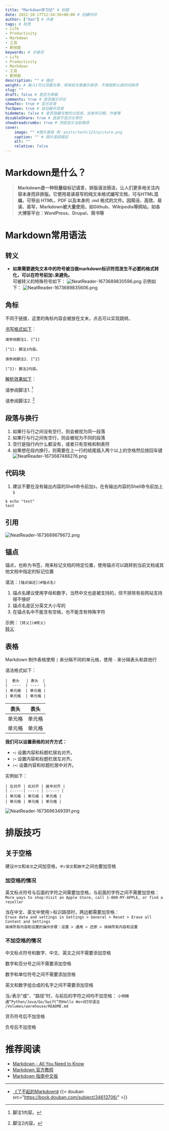 ```yaml
---
title: "Markdown学习记" # 标题
date: 2022-10-17T12:54:56+08:00 # 创建时间
author: ["Xan"] # 作者
tags: # 标签
- Life
- Productivity
- Markdown
- 工具
- 新技能
keywords: # 关键词
- Life
- Productivity
- Markdown
- 工具
- 新技能
description: "" # 描述
weight: # 输入1可以顶置文章，用来给文章展示排序，不填就默认按时间排序
slug: ""
draft: false # 是否为草稿
comments: true # 是否展示评论
showToc: true # 显示目录
TocOpen: true # 自动展开目录
hidemeta: false # 是否隐藏文章的元信息，如发布日期、作者等
disableShare: true # 底部不显示分享栏
showbreadcrumbs: true # 顶部显示当前路径
cover:
    image: "" #图片路径 例：posts/tech/123/picture.png
    caption: "" # 图片底部描述
    alt: ""
    relative: false
---
```


# Markdown是什么？
> **Markdown是一种轻量级标记语言，排版语法简洁，让人们更多地关注内容本身而非排版。它使用易读易写的纯文本格式编写文档，可与HTML混编，可导出 HTML、PDF 以及本身的 .md 格式的文件。因简洁、高效、易读、易写，Markdown被大量使用，如Github、Wikipedia等网站，如各大博客平台：WordPress、Drupal、简书等**
# Markdown常用语法
## 转义
- **如果需要避免文本中的符号被当做markdown标识符而发生不必要的格式转化，可以在符号前加`\`来避免。**  
可被转义的特殊符号如下：
![NeatReader-1673689830596.png](https://bu.dusays.com/2023/01/14/63c27b0eb8fa7.png)
示例如下： 
![NeatReader-1673689835606.png](https://bu.dusays.com/2023/01/14/63c27b112bf62.png)
## 角标
不同于链接，这里的角标内容会被放在文末，点击可以实现跳转。

<u>书写格式如下</u>：

```
请参阅脚注1. [^1]

[^1]: 脚注1内容。

请参阅脚注2. [^2]

[^2]: 脚注2内容。
```

<u>解析效果如下</u>：

请参阅脚注1. [^1]

[^1]: 脚注1内容。

请参阅脚注2. [^2]

[^2]: 脚注2内容。

## 段落与换行
1. 如果行与行之间没有空行，则会被视为同一段落
2. 如果行与行之间有空行，则会被视为不同的段落
3. 空行是指行内什么都没有，或者只有空格和制表符
4. 如果想在段内换行，则需要在上一行的结尾插入两个以上的空格然后按回车键
![NeatReader-1673687488276.png](https://bu.dusays.com/2023/01/14/63c271cd41342.png)
## 代码块
1. 建议不要在没有输出内容的Shell命令前加`$`，在有输出内容的Shell命令前加上`$`
```shell
$ echo "test"
test
```
## 引用
![NeatReader-1673689679672.png](https://bu.dusays.com/2023/01/14/63c27a5f1c3b1.png)

## 锚点
锚点，也称为书签，用来标记文档的特定位置，使用锚点可以跳转到当前文档或其他文档中指定的标记位置  

语法：`[锚点描述](#锚点名)`  
1. 锚点名建议使用字母和数字，当然中文也是被支持的，但不排除有些网站支持得不够好
2. 锚点名是区分英文大小写的
3. 在锚点名中不能含有空格，也不能含有特殊字符

示例：
`[转义](#转义)`  
[转义](#转义)
## 表格
Markdown 制作表格使用 `|` 来分隔不同的单元格，使用 `-` 来分隔表头和其他行

语法格式如下：

```
|  表头   | 表头  |
|  ----  | ----  |
| 单元格  | 单元格 |
| 单元格  | 单元格 |
```

|  表头   | 表头  |
|  ----  | ----  |
| 单元格  | 单元格 |
| 单元格  | 单元格 |

**我们可以设置表格的对齐方式：**

-   **-:** 设置内容和标题栏居右对齐。
-   **:-** 设置内容和标题栏居左对齐。
-   **:-:** 设置内容和标题栏居中对齐。

实例如下：

```
| 左对齐 | 右对齐 | 居中对齐 |
| :-----| ----: | :----: |
| 单元格 | 单元格 | 单元格 |
| 单元格 | 单元格 | 单元格 |
```
![NeatReader-1673696349391.png](https://bu.dusays.com/2023/01/14/63c294756868e.png)
# 排版技巧
## 关于空格
建议`中文`和`英文`之间加空格，`中/英文`和`数字`之间也要加空格  
### 加空格的情况
英文标点符号与后面的字符之间需要加空格，与前面的字符之间不需要加空格：  
`More ways to shop:Visit an Apple Store, call 1-800-MY-APPLE, or find a reseller`

当在中文、英文中使用`＞`标识路径时，两边都需要加空格：  
`Erase data and settings in Settings > General > Reset > Erase all Content and Settings`  
`抹掉所有内容和设置的操作步骤：设置 > 通用 > 还原 > 抹掉所有内容和设置`
### 不加空格的情况
中文标点符号和数字、中文、英文之间不需要添加空格

数字和百分号之间不需要添加空格

数字和单位符号之间不需要添加空格

英文和数字组合成的名字之间不需要添加空格

当`/`表示“或”、“路径”时，与前后的字符之间均不加空格：
`小明精通“Python/Java/Go/Swift”的Hello Word打印语法`  
`/Volumes/warehouse/README.md`

货币符号后不加空格

负号后不加空格
# 推荐阅读
- [Markdown - All You Need to Know](http://haoeric.github.io/markdown-grammar/#fnref:1)
- [Markdown 官方教程](https://markdown.com.cn/)
- [Markdown 指南中文版](https://www.markdown.xyz/)
***
- [《了不起的Markdown》](https://book.douban.com/subject/34613706/)
{{< douban src="https://book.douban.com/subject/34613706/" >}}


